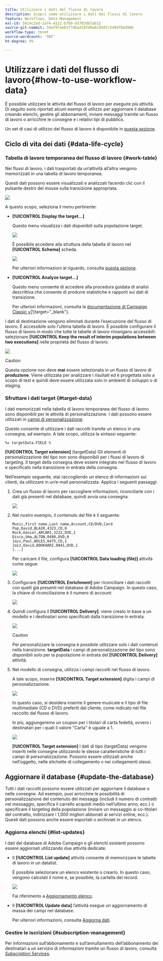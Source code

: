 ```yaml
---
title: Utilizzare i dati del flusso di lavoro
description: Scopri come utilizzare i dati dei flussi di lavoro
feature: Workflows, Data Management
exl-id: 5014c2ed-2a74-4122-b7b9-d3703db7ab12
source-git-commit: 34af97ae01f7dba418fd0a8c950fc549dfbbd98b
workflow-type: tm+mt
source-wordcount: '707'
ht-degree: 9%

---
```


# Utilizzare i dati del flusso di lavoro{#how-to-use-workflow-data}

È possibile utilizzare le attività del flusso di lavoro per eseguire più attività. Di seguito sono riportati alcuni esempi di utilizzo per aggiornare il database creando elenchi, gestire gli abbonamenti, inviare messaggi tramite un flusso di lavoro o arricchire le consegne e i relativi tipi di pubblico.

Un set di casi di utilizzo del flusso di lavoro è disponibile in [questa sezione](workflow-use-cases.md).

## Ciclo di vita dei dati {#data-life-cycle}

### Tabella di lavoro temporanea del flusso di lavoro {#work-table}

Nei flussi di lavoro, i dati trasportati da un’attività all’altra vengono memorizzati in una tabella di lavoro temporanea.

Questi dati possono essere visualizzati e analizzati facendo clic con il pulsante destro del mouse sulla transizione appropriata.

![](assets/wf-right-click-analyze.png)

A questo scopo, seleziona il menu pertinente:

* **[!UICONTROL Display the target...]**

   Questo menu visualizza i dati disponibili sulla popolazione target.

   ![](assets/wf-right-click-display.png)

   È possibile accedere alla struttura della tabella di lavoro nel **[!UICONTROL Schema]** scheda.

   ![](assets/wf-right-click-schema.png)

   Per ulteriori informazioni al riguardo, consulta [questa sezione](monitor-workflow-execution.md#worktables-and-workflow-schema).

* **[!UICONTROL Analyze target...]**

   Questo menu consente di accedere alla procedura guidata di analisi descrittiva che consente di produrre statistiche e rapporti sui dati di transizione.

   Per ulteriori informazioni, consulta la [documentazione di Campaign Classic v7](https://experienceleague.adobe.com/docs/campaign-classic/using/reporting/analyzing-populations/about-descriptive-analysis.html){target="_blank"}.

I dati di destinazione vengono eliminati durante l’esecuzione del flusso di lavoro. È accessibile solo l&#39;ultima tabella di lavoro. È possibile configurare il flusso di lavoro in modo che tutte le tabelle di lavoro rimangano accessibili: selezionare **[!UICONTROL Keep the result of interim populations between two executions]** nelle proprietà del flusso di lavoro.

![](assets/wf-purge-data-option.png)

>[!CAUTION]
>
>Questa opzione non deve **mai** essere selezionata in un flusso di lavoro di **produzione**. Viene utilizzata per analizzare i risultati ed è progettata solo a scopo di test e quindi deve essere utilizzata solo in ambienti di sviluppo o di staging.


### Sfruttare i dati target {#target-data}

I dati memorizzati nella tabella di lavoro temporanea del flusso di lavoro sono disponibili per le attività di personalizzazione. I dati possono essere utilizzati in [campi di personalizzazione](../../v8/send/personalization-fields.md).

Questo consente di utilizzare i dati raccolti tramite un elenco in una consegna, ad esempio. A tale scopo, utilizza la sintassi seguente:

```
%= targetData.FIELD %
```

**[!UICONTROL Target extension]** (targetData) Gli elementi di personalizzazione del tipo non sono disponibili per i flussi di lavoro di targeting. Il target della consegna deve essere integrato nel flusso di lavoro e specificato nella transizione in entrata della consegna.

Nell’esempio seguente, stai raccogliendo un elenco di informazioni sui clienti, da utilizzare in un’e-mail personalizzata. Applica i seguenti passaggi:

1. Crea un flusso di lavoro per raccogliere informazioni, riconciliarle con i dati già presenti nel database, quindi avvia una consegna.

   ![](assets/wf-targetdata-sample-1.png)

1. Nel nostro esempio, il contenuto del file è il seguente:

   ```
   Music,First name,Last name,Account,CD/DVD,Card
   Pop,David,BLAIR,4323,CD,0
   Rock,Daniel,ARCARI,3222,DVD,1
   Disco,Uma,ALTON,0488,DVD,0
   Jazz,Paul,BOLES,6475,CD,1
   Jazz,David,BOUKHARI,0841,DVD,1
   [...]
   ```

   Per caricare il file, configura **[!UICONTROL Data loading (file)]** attività come segue:

   ![](assets/wf-targetdata-sample-2.png)

1. Configurare **[!UICONTROL Enrichment]** per riconciliare i dati raccolti con quelli già presenti nel database di Adobe Campaign. In questo caso, la chiave di riconciliazione è il numero di account:

   ![](assets/wf-targetdata-sample-3.png)

1. Quindi configura il **[!UICONTROL Delivery]**: viene creato in base a un modello e i destinatari sono specificati dalla transizione in entrata.

   ![](assets/wf-targetdata-sample-4.png)

   >[!CAUTION]
   >
   >Per personalizzare la consegna è possibile utilizzare solo i dati contenuti nella transizione. **targetData** i campi di personalizzazione del tipo sono disponibili solo per la popolazione in entrata del **[!UICONTROL Delivery]** attività.

1. Nel modello di consegna, utilizza i campi raccolti nel flusso di lavoro.

   A tale scopo, inserire **[!UICONTROL Target extension]** digita i campi di personalizzazione.

   ![](assets/wf-targetdata-sample-5.png)

   In questo caso, si desidera inserire il genere musicale e il tipo di file multimediale (CD o DVD) preferiti dal cliente, come indicato nel file raccolto dal flusso di lavoro.

   In più, aggiungeremo un coupon per i titolari di carta fedeltà, ovvero i destinatari per i quali il valore &quot;Carta&quot; è uguale a 1.

   ![](assets/wf-targetdata-sample-6.png)

   **[!UICONTROL Target extension]** I dati di tipo (targetData) vengono inseriti nelle consegne utilizzando le stesse caratteristiche di tutti i campi di personalizzazione. Possono essere utilizzati anche nell’oggetto, nelle etichette di collegamento o nei collegamenti stessi.


## Aggiornare il database {#update-the-database}

Tutti i dati raccolti possono essere utilizzati per aggiornare il database o nelle consegne. Ad esempio, puoi arricchire le possibilità di personalizzazione del contenuto dei messaggi (includi il numero di contratti nel messaggio, specifica il carrello acquisti medio nell’ultimo anno, ecc.) o specificare il targeting della popolazione (inviare un messaggio ai co-titolari del contratto, indirizzare i 1,000 migliori abbonati ai servizi online, ecc.). Questi dati possono anche essere esportati o archiviati in un elenco.

### Aggiorna elenchi  {#list-updates}

I dati del database di Adobe Campaign e gli elenchi esistenti possono essere aggiornati utilizzando due attività dedicate:

* Il **[!UICONTROL List update]** attività consente di memorizzare le tabelle di lavoro in un datalist.

   È possibile selezionare un elenco esistente o crearlo. In questo caso, vengono calcolati il nome e, se possibile, la cartella dei record.

   ![](assets/s_user_create_list.png)

   Fai riferimento a [Aggiornamento elenco](list-update.md).

* Il **[!UICONTROL Update data]** l’attività esegue un aggiornamento di massa dei campi nel database.

   Per ulteriori informazioni, consulta [Aggiorna dati](update-data.md).

### Gestire le iscrizioni {#subscription-management}

Per informazioni sull’abbonamento e sull’annullamento dell’abbonamento dei destinatari a un servizio di informazioni tramite un flusso di lavoro, consulta [Subscription Services](subscription-services.md).
